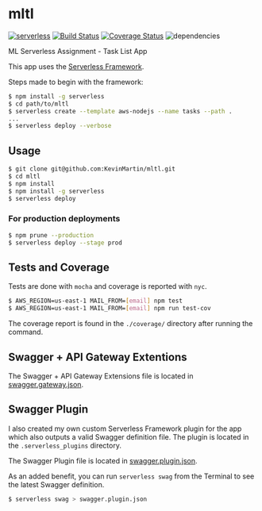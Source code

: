 # mltl
[![serverless](http://public.serverless.com/badges/v3.svg)](http://www.serverless.com)
[![Build Status](https://travis-ci.org/KevinMartin/mltl.svg?branch=master)](https://travis-ci.org/KevinMartin/mltl)
[![Coverage Status](https://coveralls.io/repos/github/KevinMartin/mltl/badge.svg?branch=master)](https://coveralls.io/github/KevinMartin/mltl?branch=master)
![dependencies](https://david-dm.org/KevinMartin/mltl.svg)

ML Serverless Assignment - Task List App

This app uses the [Serverless Framework](https://serverless.com).

Steps made to begin with the framework:

```bash
$ npm install -g serverless
$ cd path/to/mltl
$ serverless create --template aws-nodejs --name tasks --path .
...
$ serverless deploy --verbose
```

## Usage
```bash
$ git clone git@github.com:KevinMartin/mltl.git
$ cd mltl
$ npm install
$ npm install -g serverless
$ serverless deploy
```

### For production deployments
```bash
$ npm prune --production
$ serverless deploy --stage prod
```

## Tests and Coverage
Tests are done with `mocha` and coverage is reported with `nyc`.

```bash
$ AWS_REGION=us-east-1 MAIL_FROM=[email] npm test
$ AWS_REGION=us-east-1 MAIL_FROM=[email] npm run test-cov
```

The coverage report is found in the `./coverage/` directory after running the command.

## Swagger + API Gateway Extentions
The Swagger + API Gateway Extensions file is located in [swagger.gateway.json](swagger.gateway.json).

## Swagger Plugin
I also created my own custom Serverless Framework plugin for the app which also outputs a valid Swagger definition file. The plugin is located in the `.serverless_plugins` directory.

The Swagger Plugin file is located in [swagger.plugin.json](swagger.plugin.json).

As an added benefit, you can run `serverless swag` from the Terminal to see the latest Swagger definition.

```bash
$ serverless swag > swagger.plugin.json
```
